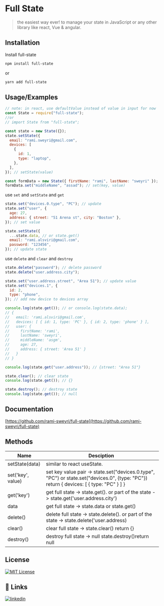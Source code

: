 <!-- @format -->

# Full State

> the easiest way ever! to manage your state in JavaScript or any other library like react, Vue & angular.

## Installation

Install full-state

```bash
npm install full-state
```

or

```bash
yarn add full-state
```

## Usage/Examples

```jsx
// note: in react, use defaultValue instead of value in input for now
const State = require("full-state");
//or
// import State from "full-state";

const state = new State({});
state.setState({
  email: "rami.sweyri@gmail.com",
  devices: [
    {
      id: 1,
      type: "laptop",
    },
  ],
}); // setState(value)

const formData = new State({ firstName: "rami", lastName: "sweyri" });
formData.set("middleName", "assad"); // set(key, value)
```

use `set` and `setState` and `get`

```jsx
state.set("devices.0.type", "PC"); // update
state.set("user", {
  age: 27,
  address: { street: "51 Arena st", city: "Boston" },
}); // set value

state.setState({
  ...state.data, // or state.get()
  email: "rami.alsviri@gmail.com",
  password: "123456",
}); // update state
```

use `delete` and `clear` and `destroy`

```jsx
state.delete("password"); // delete password
state.delete("user.address.city");

state.set("user.address.street", "Area 51"); // update value
state.set("devices.1", {
  id: 2,
  type: "phone",
}); // add new device to devices array

console.log(state.get()); // or console.log(state.data);
// {
//   email: 'rami.alsviri@gmail.com',
//   devices: [ { id: 1, type: 'PC' }, { id: 2, type: 'phone' } ],
//   user: {
//     firstName: 'rami',
//     lastName: 'sweyri',
//     middleName: 'asgm',
//     age: 27,
//     address: { street: 'Area 51' }
//   }
// }

console.log(state.get("user.address")); // {street: "Area 51"}

state.clear(); // clear state
console.log(state.get()); // {}

state.destroy(); // destroy state
console.log(state.get()); // null
```

## Documentation

[https://github.com/rami-sweyri/full-state](https://github.com/rami-sweyri/full-state)

## Methods

| Name              | Desciption                                                                                                                             |
| ----------------- | -------------------------------------------------------------------------------------------------------------------------------------- |
| setState(data)    | similar to react useState.                                                                                                             |
| set('key', value) | set key value pair -> state.set("devices.0.type", "PC") or state.set("devices.0", {type: "PC"}) return { devices: [ { type: "PC" } ] } |
| get('key')        | get full state -> state.get(). or part of the state -> state.get('user.address.city')                                                  |
| data              | get full state -> state.data or state.get()                                                                                            |
| delete()          | delete full state -> state.delete(). or part of the state -> state.delete('user.address)                                               |
| clear()           | clear full state -> state.clear() return {}                                                                                            |
| destroy()         | destroy full state -> null state.destroy()return null                                                                                  |

## License

[![MIT License](https://img.shields.io/badge/License-MIT-green.svg)](https://choosealicense.com/licenses/mit/)

## 🔗 Links

[![linkedin](https://img.shields.io/badge/linkedin-0A66C2?style=for-the-badge&logo=linkedin&logoColor=white)](https://www.linkedin.com/in/rami-sweyri/)
